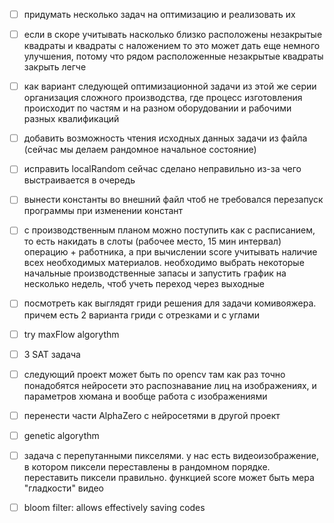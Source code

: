 - [ ] придумать несколько задач на оптимизацию и реализовать их
- [ ] если в скоре учитывать насколько близко расположены незакрытые квадраты и квадраты с наложением то это может дать еще немного улучшения, потому что рядом расположенные незакрытые квадраты закрыть легче
- [ ] как вариант следующей оптимизационной задачи из этой же серии организация сложного производства, где процесс изготовления происходит по частям и на разном оборудовании и рабочими разных квалификаций
- [ ] добавить возможность чтения исходных данных задачи из файла (сейчас мы делаем рандомное начальное состояние)
- [ ] исправить localRandom сейчас сделано неправильно из-за чего выстраивается в очередь
- [ ] вынести константы во внешний файл чтоб не требовался перезапуск программы при изменении констант
- [ ] с производственным планом можно поступить как с расписанием, то есть накидать в слоты (рабочее место, 15 мин интервал) операцию + работника, а при вычислении score учитывать наличие всех необходимых материалов. необходимо выбрать некоторые начальные производственные запасы и запустить график на несколько недель, чтоб учеть переход через выходные
- [ ] посмотреть как выглядят гриди решения для задачи комивояжера. причем есть 2 варианта гриди с отрезками и с углами

- [ ] try maxFlow algorythm
- [ ] 3 SAT задача 
- [ ] следующий проект может быть по opencv там как раз точно понадобятся нейросети это распознавание лиц на изображениях, и параметров хюмана и вообще работа с изображениями
- [ ] перенести части AlphaZero с нейросетями в другой проект
- [ ] genetic algorythm
- [ ] задача с перепутанными пикселями. у нас есть видеоизображение, в котором пиксели переставлены в рандомном порядке. переставить пиксели правильно. функцией score может быть мера "гладкости" видео
- [ ] bloom filter: allows effectively saving codes

